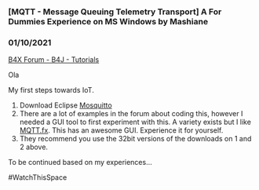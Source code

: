 ### [MQTT - Message Queuing Telemetry Transport] A For Dummies Experience on MS Windows by Mashiane
### 01/10/2021
[B4X Forum - B4J - Tutorials](https://www.b4x.com/android/forum/threads/126352/)

Ola  
  
My first steps towards IoT.  
  
1. Download Eclipse [Mosquitto](https://mosquitto.org/files/binary/win32/mosquitto-2.0.4-install-windows-x86.exe)  
2. There are a lot of examples in the forum about coding this, however I needed a GUI tool to first experiment with this. A variety exists but I like [MQTT.fx](http://www.jensd.de/apps/mqttfx/1.7.0/). This has an awesome GUI. Experience it for yourself.  
3. They recommend you use the 32bit versions of the downloads on 1 and 2 above.  
  
To be continued based on my experiences…  
  
#WatchThisSpace